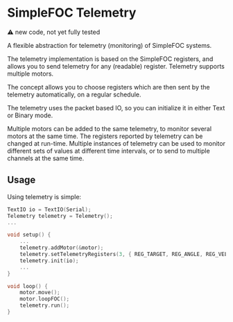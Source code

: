 
# SimpleFOC Telemetry

:warning: new code, not yet fully tested

A flexible abstraction for telemetry (monitoring) of SimpleFOC systems.

The telemetry implementation is based on the SimpleFOC registers, and allows you to send telemetry for any (readable) register. Telemetry supports multiple motors.

The concept allows you to choose registers which are then sent by the telemetry automatically, on a regular schedule.

The telemetry uses the packet based IO, so you can initialize it in either Text or Binary mode.

Multiple motors can be added to the same telemetry, to monitor several motors at the same time. The registers reported by telemetry can be changed at run-time. Multiple instances of telemetry can be used to monitor different sets of values at different time intervals, or to send to multiple channels at the same time.

## Usage

Using telemetry is simple:

```c++
TextIO io = TextIO(Serial);
Telemetry telemetry = Telemetry();
...

void setup() {
    ...
    telemetry.addMotor(&motor);
    telemetry.setTelemetryRegisters(3, { REG_TARGET, REG_ANGLE, REG_VELOCITY });
    telemetry.init(io);
    ...
}

void loop() {
    motor.move();
    motor.loopFOC();
    telemetry.run();
}
```
